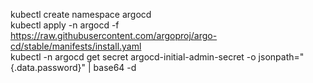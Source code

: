 kubectl create namespace argocd  
kubectl apply -n argocd -f https://raw.githubusercontent.com/argoproj/argo-cd/stable/manifests/install.yaml  
kubectl -n argocd get secret argocd-initial-admin-secret -o jsonpath="{.data.password}" | base64 -d  